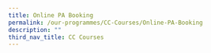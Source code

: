 ```yaml
---
title: Online PA Booking
permalink: /our-programmes/CC-Courses/Online-PA-Booking
description: ""
third_nav_title: CC Courses
---
```

